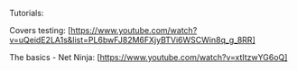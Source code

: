 Tutorials: 

Covers testing:
[https://www.youtube.com/watch?v=uQeidE2LA1s&list=PL6bwFJ82M6FXjyBTVi6WSCWin8q_g_8RR]

The basics - Net Ninja:
[https://www.youtube.com/watch?v=xtItzwYG6oQ]